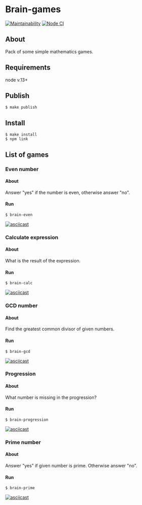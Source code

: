 # Brain-games

[![Maintainability](https://api.codeclimate.com/v1/badges/b4174ee7f828f10066da/maintainability)](https://codeclimate.com/github/ArkadyKid/frontend-project-lvl1/maintainability)
[![Node CI](https://github.com/ArkadyKid/frontend-project-lvl1/workflows/CI/badge.svg)](https://github.com/ArkadyKid/frontend-project-lvl1/actions)

## About
Pack of some simple mathematics games.

## Requirements

node v.13+

## Publish
````
$ make publish
````

## Install
```
$ make install
$ npm link
````

## List of games

### Even number

#### About
Answer "yes" if the number is even, otherwise answer "no".

#### Run
````
$ brain-even
````

[![asciicast](https://asciinema.org/a/ab1Pde4QrmHC2vl2ItwkrUZvr.png)](https://asciinema.org/a/ab1Pde4QrmHC2vl2ItwkrUZvr)

### Calculate expression

#### About
What is the result of the expression.

#### Run
````
$ brain-calc
````

[![asciicast](https://asciinema.org/a/kH08hFBoXi3rtEWoOt9Vsp36X.png)](https://asciinema.org/a/kH08hFBoXi3rtEWoOt9Vsp36X)

### GCD number

#### About
Find the greatest common divisor of given numbers.

#### Run
````
$ brain-gcd
````

[![asciicast](https://asciinema.org/a/rGM5DOf9OX58n1c4VYO6pAGUV.png)](https://asciinema.org/a/rGM5DOf9OX58n1c4VYO6pAGUV)

### Progression

#### About
What number is missing in the progression?

#### Run
````
$ brain-progression
````

[![asciicast](https://asciinema.org/a/W8b1uSfxaIG1UW7VAp9LYMDvL.png)](https://asciinema.org/a/W8b1uSfxaIG1UW7VAp9LYMDvL)

### Prime number

#### About
Answer "yes" if given number is prime. Otherwise answer "no".

#### Run
````
$ brain-prime
````

[![asciicast](https://asciinema.org/a/SeWk3hDDrHaSD8lxnl4KHQr5S.png)](https://asciinema.org/a/SeWk3hDDrHaSD8lxnl4KHQr5S)

